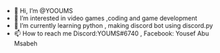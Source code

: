 - 👋 Hi, I’m @YOOUMS
- 👀 I’m interested in video games ,coding and game development
- 🌱 I’m currently learning python , making discord bot using discord.py
- 📫 How to reach me Discord:YOUMS#6740 , Facebook: Yousef Abu Msabeh

<!---
YOOUMS/YOOUMS is a ✨ special ✨ repository because its `README.md` (this file) appears on your GitHub profile.
You can click the Preview link to take a look at your changes.
--->
